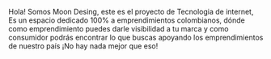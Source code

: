 Hola!
Somos Moon Desing, este es el proyecto de Tecnologia de internet, 
Es un espacio dedicado 100% a emprendimientos colombianos, dónde como emprendimiento puedes darle visibilidad a tu marca y como consumidor podrás encontrar lo que buscas apoyando los emprendimientos de nuestro país ¡No hay nada mejor que eso!
